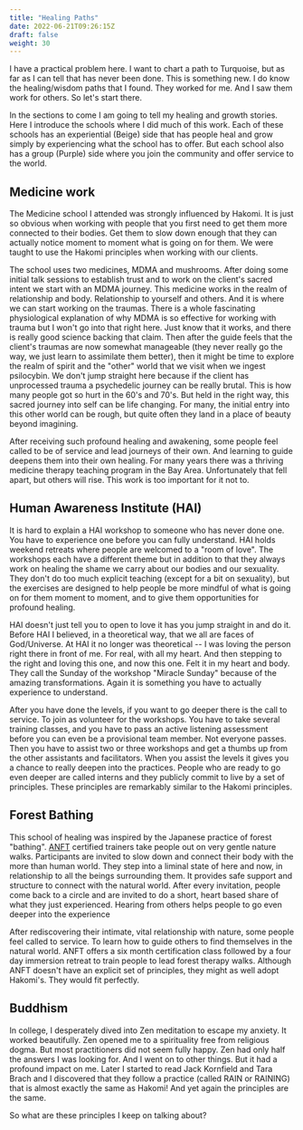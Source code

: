 ```yaml
---
title: "Healing Paths"
date: 2022-06-21T09:26:15Z
draft: false
weight: 30
---
```

I have a practical problem here. I want to chart a path to Turquoise, but as far as I can tell that has never been done. This is something new. I do know the healing/wisdom paths that I found. They worked for me. And I saw them work for others. So let's start there.

In the sections to come I am going to tell my healing and growth stories. Here I introduce the schools where I did much of this work. Each of these schools has an experiential (Beige) side that has people heal and grow simply by experiencing what the school has to offer. But each school also has a group (Purple) side where you join the community and offer service to the world.

## Medicine work

The Medicine school I attended was strongly influenced by Hakomi. It is just so obvious when working with people that you first need to get them more connected to their bodies. Get them to slow down enough that they can actually notice moment to moment what is going on for them. We were taught to use the Hakomi principles when working with our clients.

The school uses two medicines, MDMA and mushrooms. After doing some initial talk sessions to establish trust and to work on the client's sacred intent we start with an MDMA journey. This medicine works in the realm of relationship and body. Relationship to yourself and others. And it is where we can start working on the traumas. There is a whole fascinating physiological explanation of why MDMA is so effective for working with trauma but I won't go into that right here. Just know that it works, and there is really good science backing that claim. Then after the guide feels that the client's traumas are now somewhat manageable (they never really go the way, we just learn to assimilate them better), then it might be time to explore the realm of spirit and the "other" world that we visit when we ingest psilocybin. We don't jump straight here because if the client has unprocessed trauma a psychedelic journey can be really brutal. This is how many people got so hurt in the 60's and 70's. But held in the right way, this sacred journey into self can be life changing. For many, the initial entry into this other world can be rough, but quite often they land in a place of beauty beyond imagining.

After receiving such profound healing and awakening, some people feel called to be of service and lead journeys of their own. And learning to guide deepens them into their own healing. For many years there was a thriving medicine therapy teaching program in the Bay Area. Unfortunately that fell apart, but others will rise. This work is too important for it not to.

## Human Awareness Institute (HAI)

It is hard to explain a HAI workshop to someone who has never done one. You have to experience one before you can fully understand. HAI holds weekend retreats where people are welcomed to a "room of love". The workshops each have a different theme but in addition to that they always work on healing the shame we carry about our bodies and our sexuality. They don't do too much explicit teaching (except for a bit on sexuality), but the exercises are designed to help people be more mindful of what is going on for them moment to moment, and to give them opportunities for profound healing.

HAI doesn't just tell you to open to love it has you jump straight in and do it. Before HAI I believed, in a theoretical way, that we all are faces of God/Universe. At HAI it no longer was theoretical -- I was loving the person right there in front of me. For real, with all my heart. And then stepping to the right and loving this one, and now this one. Felt it in my heart and body. They call the Sunday of the workshop "Miracle Sunday" because of the amazing transformations. Again it is something you have to actually experience to understand.

After you have done the levels, if you want to go deeper there is the call to service. To join as volunteer for the workshops. You have to take several training classes, and you have to pass an active listening assessment before you can even be a provisional team member. Not everyone passes. Then you have to assist two or three workshops and get a thumbs up from the other assistants and facilitators. When you assist the levels it gives you a chance to really deepen into the practices. People who are ready to go even deeper are called interns and they publicly commit to live by a set of principles. These principles are remarkably similar to the Hakomi principles.

## Forest Bathing

This school of healing was inspired by the Japanese practice of forest "bathing". [ANFT](https://www.natureandforesttherapy.earth/) certified trainers take people out on very gentle nature walks. Participants are invited to slow down and connect their body with the more than human world. They step into a liminal state of here and now, in relationship to all the beings surrounding them. It provides safe support and structure to connect with the natural world. After every invitation, people come back to a circle and are invited to do a short, heart based share of what they just experienced. Hearing from others helps people to go even deeper into the experience

After rediscovering their intimate, vital relationship with nature, some people feel called to service. To learn how to guide others to find themselves in the natural world. ANFT offers a six month certification class followed by a four day immersion retreat to train people to lead forest therapy walks. Although ANFT doesn't have an explicit set of principles, they might as well adopt Hakomi's. They would fit perfectly.

## Buddhism

In college, I desperately dived into Zen meditation to escape my anxiety. It worked beautifully. Zen opened me to a spirituality free from religious dogma. But most practitioners did not seem fully happy. Zen had only half the answers I was looking for. And I went on to other things. But it had a profound impact on me. Later I started to read Jack Kornfield and Tara Brach and I discovered that they follow a practice (called RAIN or RAINING) that is almost exactly the same as Hakomi! And yet again the principles are the same.

So what are these principles I keep on talking about?

